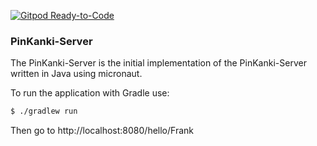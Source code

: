 [![Gitpod Ready-to-Code](https://img.shields.io/badge/Gitpod-Ready--to--Code-blue?logo=gitpod)](https://gitpod.io/#https://github.com/idmfrank/java-micronaut) 

### PinKanki-Server

The PinKanki-Server is the initial implementation of the PinKanki-Server written in Java
using micronaut.

To run the application with Gradle use:

```bash
$ ./gradlew run
```

Then go to http://localhost:8080/hello/Frank